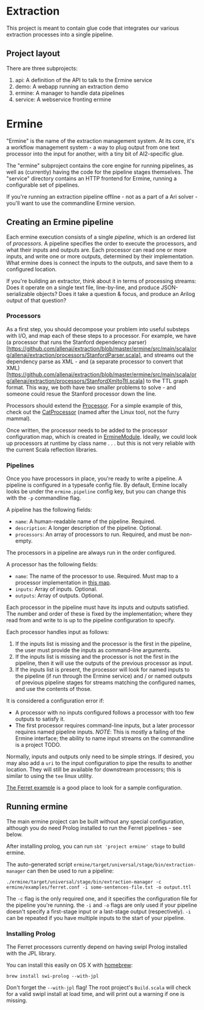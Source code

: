 # Extraction

This project is meant to contain glue code that integrates our various extraction processes into a single pipeline.

## Project layout

There are three subprojects:

1. api: A definition of the API to talk to the Ermine service
2. demo: A webapp running an extraction demo
3. ermine: A manager to handle data pipelines
4. service: A webservice fronting ermine

# Ermine

"Ermine" is the name of the extraction management system. At its core, it's a
workflow management system - a way to plug output from one text processor into
the input for another, with a tiny bit of AI2-specific glue.

The "ermine" subproject contains the core engine for running pipelines, as well
as (currently) having the code for the pipeline stages themselves. The
"service" directory contains an HTTP frontend for Ermine, running a
configurable set of pipelines.

If you're running an extraction pipeline offline - not as a part of a Ari solver - you'll want to use
the commandline Ermine version.

## Creating an Ermine pipeline

Each ermine execution consists of a single *pipeline*, which is an ordered list of *processors*. A pipeline specifies the order to execute the processors, and what their inputs and outputs are. Each processor can read one or more inputs, and write one or more outputs, determined by their implementation. What ermine does is connect the inputs to the outputs, and save them to a configured location.

If you're building an extractor, think about it in terms of processing streams:
Does it operate on a single text file, line-by-line, and produce
JSON-serializable objects? Does it take a question & focus, and produce an Arilog output of that
question?

### Processors

As a first step, you should decompose your problem into useful substeps with
I/O, and map each of these steps to a processor.  For example, we have
(a processor that runs the Stanford dependency parser)[https://github.com/allenai/extraction/blob/master/ermine/src/main/scala/org/allenai/extraction/processors/StanfordParser.scala], and streams out the
dependency parse as XML - and (a separate processor to convert that XML)[https://github.com/allenai/extraction/blob/master/ermine/src/main/scala/org/allenai/extraction/processors/StanfordXmltoTtl.scala] to the TTL graph
format. This way, we both have two smaller problems to solve - and someone
could resue the Stanford processor down the line.

Processors should extend the [Processor](https://github.com/allenai/extraction/blob/master/ermine/src/main/scala/org/allenai/extraction/Processor.scala). For a simple example of this, check out the [CatProcessor](https://github.com/allenai/extraction/blob/master/ermine/src/main/scala/org/allenai/extraction/processors/CatProcessor.scala) (named after the Linux tool, not the furry mammal).

Once written, the processor needs to be added to the processor configuration map, which is created in [ErmineModule](https://github.com/allenai/extraction/blob/master/ermine/src/main/scala/org/allenai/extraction/manager/ErmineModule.scala#L24). Ideally, we could look up processors at runtime by class name . . . but this is not very reliable with the current Scala reflection libraries.

### Pipelines

Once you have processors in place, you're ready to write a pipeline. A pipeline is configured in a
typesafe config file. By default, Ermine locally looks be under the `ermine.pipeline` config key, but you can change this with the `-p` commandline flag.

A pipeline has the following fields:
* `name`: A human-readable name of the pipeline. Required.
* `description`: A longer description of the pipeline. Optional.
* `processors`: An array of processors to run. Required, and must be non-empty.

The processors in a pipeline are always run in the order configured.

A processor has the following fields:
* `name`: The name of the processor to use. Required. Must map to a processor implementation in [this map](https://github.com/allenai/extraction/blob/master/ermine/src/main/scala/org/allenai/extraction/manager/ErmineModule.scala#L24).
* `inputs`: Array of inputs. Optional.
* `outputs`: Array of outputs. Optional.

Each processor in the pipeline must have its inputs and outputs satisfied. The number and order of
these is fixed by the implementation; where they read from and write to is up
to the pipeline configuration to specify.

Each processor handles input as follows:
1. If the inputs list is missing and the processor is the first in the pipeline, the user must provide the inputs as command-line arguments.
2. If the inputs list is missing and the processor is not the first in the pipeline, then it will use the outputs of the previous processor as input. 
3. If the inputs list is present, the processor will look for named inputs to the pipeline (if run through the Ermine service) and / or named outputs of previous pipeline stages for streams matching the configured names, and use the contents of those.

It is considered a configuration error if:
* A processor with no inputs configured follows a processor with too few outputs to satisfy it.
* The first processor requires command-line inputs, but a later processor requires named pipeline inputs. *NOTE*: This is mostly a failing of the Ermine interface; the ability to name input streams on the commandline is a project TODO.

Normally, inputs and outputs only need to be simple strings. If desired, you may also add a `uri` to the input configuration to pipe the results to another location. They will still be available for downstream processors; this is similar to using the `tee` linux utility.

[The Ferret example](https://github.com/allenai/extraction/blob/master/ermine/examples/ferret.conf) is a good place to look for a sample configuration.

## Running ermine

The main ermine project can be built without any special configuration, although you do need Prolog
installed to run the Ferret pipelines - see below.

After installing prolog, you can run `sbt 'project ermine' stage` to build ermine.

The auto-generated script `ermine/target/universal/stage/bin/extraction-manager` can then be used to run a pipeline:

`./ermine/target/universal/stage/bin/extraction-manager -c ermine/examples/ferret.conf -i some-sentences-file.txt -o output.ttl`

The `-c` flag is the only required one, and it specifies the configuration file for the pipeline you're running. the `-i` and `-o` flags are only used if your pipeline doesn't specify a first-stage input or a last-stage output (respectively). `-i` can be repeated if you have multiple inputs to the start of your pipeline.


### Installing Prolog

The Ferret processors currently depend on having swipl Prolog installed with the JPL library.

You can install this easily on OS X with [homebrew](http://brew.sh/):

`brew install swi-prolog --with-jpl`

Don't forget the `--with-jpl` flag! The root project's `Build.scala` will check for a valid swipl install at load time, and will print out a warning if one is missing.

